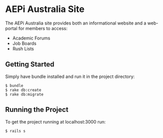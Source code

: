 # AEPi Australia Site

The AEPi Australia site provides both an informational website and a web-portal for members to access:
* Academic Forums
* Job Boards
* Rush Lists

## Getting Started

Simply have bundle installed and run it in the project directory:
```
$ bundle
$ rake db:create
$ rake db:migrate
```

## Running the Project

To get the project running at localhost:3000 run:
```
$ rails s
```
